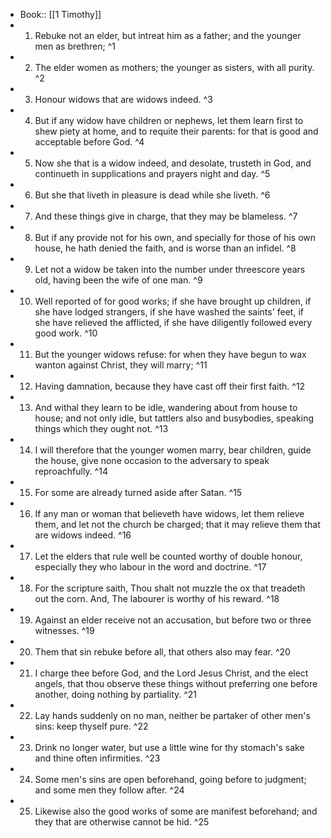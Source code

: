 - Book:: [[1 Timothy]]
- 1. Rebuke not an elder, but intreat him as a father; and the younger men as brethren; ^1
- 2. The elder women as mothers; the younger as sisters, with all purity. ^2
- 3. Honour widows that are widows indeed. ^3
- 4. But if any widow have children or nephews, let them learn first to shew piety at home, and to requite their parents: for that is good and acceptable before God. ^4
- 5. Now she that is a widow indeed, and desolate, trusteth in God, and continueth in supplications and prayers night and day. ^5
- 6. But she that liveth in pleasure is dead while she liveth. ^6
- 7. And these things give in charge, that they may be blameless. ^7
- 8. But if any provide not for his own, and specially for those of his own house, he hath denied the faith, and is worse than an infidel. ^8
- 9. Let not a widow be taken into the number under threescore years old, having been the wife of one man. ^9
- 10. Well reported of for good works; if she have brought up children, if she have lodged strangers, if she have washed the saints' feet, if she have relieved the afflicted, if she have diligently followed every good work. ^10
- 11. But the younger widows refuse: for when they have begun to wax wanton against Christ, they will marry; ^11
- 12. Having damnation, because they have cast off their first faith. ^12
- 13. And withal they learn to be idle, wandering about from house to house; and not only idle, but tattlers also and busybodies, speaking things which they ought not. ^13
- 14. I will therefore that the younger women marry, bear children, guide the house, give none occasion to the adversary to speak reproachfully. ^14
- 15. For some are already turned aside after Satan. ^15
- 16. If any man or woman that believeth have widows, let them relieve them, and let not the church be charged; that it may relieve them that are widows indeed. ^16
- 17. Let the elders that rule well be counted worthy of double honour, especially they who labour in the word and doctrine. ^17
- 18. For the scripture saith, Thou shalt not muzzle the ox that treadeth out the corn. And, The labourer is worthy of his reward. ^18
- 19. Against an elder receive not an accusation, but before two or three witnesses. ^19
- 20. Them that sin rebuke before all, that others also may fear. ^20
- 21. I charge thee before God, and the Lord Jesus Christ, and the elect angels, that thou observe these things without preferring one before another, doing nothing by partiality. ^21
- 22. Lay hands suddenly on no man, neither be partaker of other men's sins: keep thyself pure. ^22
- 23. Drink no longer water, but use a little wine for thy stomach's sake and thine often infirmities. ^23
- 24. Some men's sins are open beforehand, going before to judgment; and some men they follow after. ^24
- 25. Likewise also the good works of some are manifest beforehand; and they that are otherwise cannot be hid. ^25
